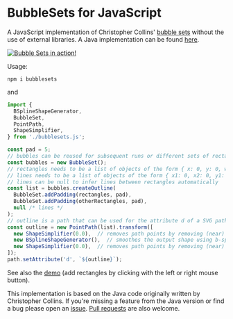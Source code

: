 BubbleSets for JavaScript
=========================

A JavaScript implementation of Christopher Collins' [bubble sets](http://vialab.science.uoit.ca/portfolio/bubblesets)
without the use of external libraries. A Java implementation can be found [here](https://github.com/JosuaKrause/Bubble-Sets).

[![Bubble Sets in action!](teaser.png)](https://bubblesets-js.josuakrause.com/)

Usage:

```shell
npm i bubblesets
```

and

```javascript
import {
  BSplineShapeGenerator,
  BubbleSet,
  PointPath,
  ShapeSimplifier,
} from './bubblesets.js';

const pad = 5;
// bubbles can be reused for subsequent runs or different sets of rectangles
const bubbles = new BubbleSet();
// rectangles needs to be a list of objects of the form { x: 0, y: 0, width: 0, height: 0 }
// lines needs to be a list of objects of the form { x1: 0, x2: 0, y1: 0, y2: 0 }
// lines can be null to infer lines between rectangles automatically
const list = bubbles.createOutline(
  BubbleSet.addPadding(rectangles, pad),
  BubbleSet.addPadding(otherRectangles, pad),
  null /* lines */
);
// outline is a path that can be used for the attribute d of a SVG path element
const outline = new PointPath(list).transform([
  new ShapeSimplifier(0.0),  // removes path points by removing (near) colinear points
  new BSplineShapeGenerator(),  // smoothes the output shape using b-splines
  new ShapeSimplifier(0.0),  // removes path points by removing (near) colinear points
]);
path.setAttribute('d', `${outline}`);
```

See also the [demo](https://bubblesets-js.josuakrause.com/) (add rectangles by clicking with the left or right mouse button).

This implementation is based on the Java code originally written by Christopher Collins.
If you're missing a feature from the Java version or find a bug please open an [issue](https://github.com/JosuaKrause/bubblesets-js/issues/new). [Pull requests](https://github.com/JosuaKrause/bubblesets-js/compare) are also welcome.

